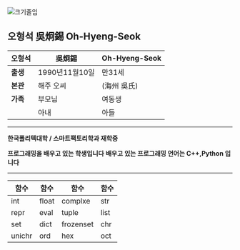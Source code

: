 ![크기줄임](https://user-images.githubusercontent.com/112455467/195647764-b70bb4d0-a6fd-4351-ac41-f14a7ac94123.jpg)

##  오형석 吳炯錫 Oh-Hyeng-Seok

| 오형석   | 吳炯錫 | Oh-Hyeng-Seok                                |
| ---------- | ---------- |------------------------------------ |
| **출생** | 1990년11월10일 |만31세                 | 
|**본관**|해주 오씨|(海州 吳氏)|
|**가족**|부모님|여동생|
|  |아내|아들|

----------------------------------------------------------------------------------

**한국폴리텍대학 / 스마트팩토리학과 재학중**

**프로그래밍을 배우고 있는 학생입니다**
**배우고 있는 프로그래밍 언어는 C++,Python 입니다**

--------------------------------------------------


|함수|함수|함수|함수|
|-----|-----|-----|-----|
|int|float|complxe|str|
|repr|eval|tuple|list|
|set|dict|frozenset|chr|
|unichr|ord|hex|oct|

